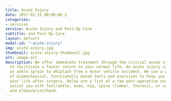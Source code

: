 ```yaml
---
title: Acute Injury
date: 2017-01-15 00:00:00 Z
categories:
- services
service: Acute Injury and Post-Op Care
subtitle: and Post-Op Care
layout: default
modal-id: "-acute-injury"
img: acute-injury.jpg
thumbnail: acute-injury-thumbnail.jpg
alt: image-alt
description: We offer immediate treatment through the critical acute stage of injuries
  to facilitate a faster return to your normal life. An acute injury can range from
  an ankle sprain to whiplash from a motor vehicle accident. We use a wide variety
  of biomechanical, functionally based tools and exercises to help you get back to
  your life after surgery. Below are a list of a few post-operative surgeries we can
  assist you with foot/ankle, knee, hip, spine (lumbar, thoracic, or cervical), shoulder,
  and elbow/wrist/hand.
---
```


